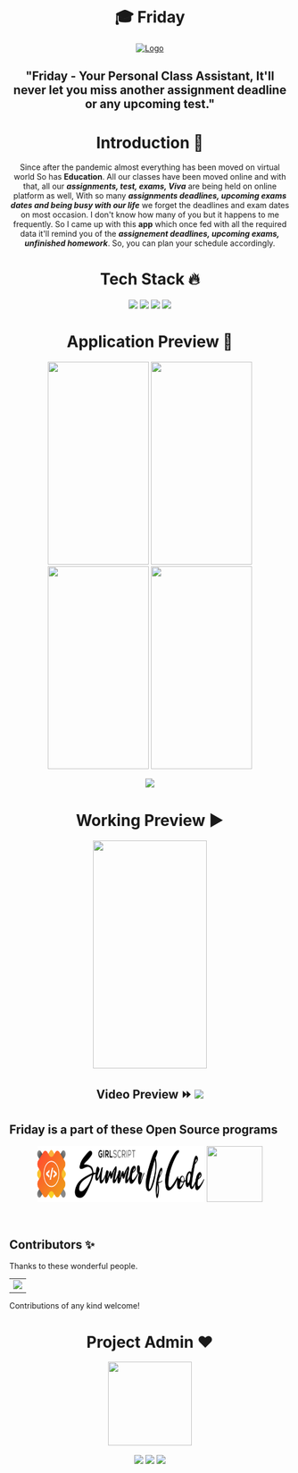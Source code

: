 <h1 align=center> 🎓 Friday </h1>

<p align="center">
  <a href="https://github.com/avinashkranjan/Friday">
    <img src="https://user-images.githubusercontent.com/55796944/95674682-5eb52e00-0bcf-11eb-969b-cb7add59921c.png" alt="Logo" height="150px" width="150px">
  </a>

<h2 align=center> "Friday - Your Personal Class Assistant, It'll never let you miss another assignment deadline or any upcoming test."
  
  
<h1 align=center> Introduction 🚩 </h1>

  <p align="center">
    Since after the pandemic almost everything has been moved on virtual world So has <b>Education</b>. All our classes have been moved online and with that, all our <b><em> assignments, test, exams, Viva</b></em> are being held on online platform as well, With so many <b><em>assignments deadlines, upcoming exams dates and being busy with our life</b></em> we forget the deadlines and exam dates on most occasion. I don't know how many of you but it happens to me frequently. So I came up with this <b>app</b> which once fed with all the required data it'll remind you of the <b><em>assignement deadlines, upcoming exams, unfinished homework</b></em>. So, you can plan your schedule accordingly.
    
<h1 align=center> Tech Stack 🔥 </h1>  
  <p align="center">
  <img src="https://img.shields.io/badge/dart-%230175C2.svg?&style=for-the-badge&logo=dart&logoColor=white"/> <img src="https://img.shields.io/badge/Flutter%20-%2302569B.svg?&style=for-the-badge&logo=Flutter&logoColor=white" /> <img src="https://img.shields.io/badge/figma%20-%23F24E1E.svg?&style=for-the-badge&logo=figma&logoColor=white"/>  <img src="https://img.shields.io/badge/github%20-%23121011.svg?&style=for-the-badge&logo=github&logoColor=white"/>
    
<h1 align=center> Application Preview 👀 </h1> 
  <p align="center">
    <img src="https://user-images.githubusercontent.com/55796944/95674880-cb7cf800-0bd0-11eb-94fd-20b50ab35219.png" height="363px" width="181px">  <img src="https://user-images.githubusercontent.com/55796944/95674883-cddf5200-0bd0-11eb-9b9a-f22d94217089.png" height="363px" width="181px">  <img src="https://user-images.githubusercontent.com/55796944/95674884-d041ac00-0bd0-11eb-9eb3-299fd123973a.png" height="363px" width="181px">  <img src="https://user-images.githubusercontent.com/55796944/95674885-d172d900-0bd0-11eb-9259-d22fb91cfad6.png" height="363px" width="181px">
  
  <p align="center">
  <a href="https://github.com/avinashkranjan/Friday/releases/download/v1.0.0/friday.apk">
    <img src="https://forthebadge.com/images/badges/check-it-out.svg">
  </a>
    
<h1 align=center> Working Preview ▶ </h1>
  <p align="center">
    <img src="https://user-images.githubusercontent.com/55796944/95675411-b904bd80-0bd4-11eb-945d-810010a86da8.gif" height="408px" width="204px">
  
   <h2 align="center"> Video Preview ⏩ <a href="https://youtu.be/IJCo80Y0wjI">  <img src="https://img.shields.io/badge/Click Me%20-%23FF0000.svg?&style=for-the-badge&logo=YouTube&logoColor=white"/> </a>
  
 ## Friday is a part of these Open Source programs

<p align="center">
 <a>
 <img  width="300" height="100" src="https://raw.githubusercontent.com/GirlScriptSummerOfCode/MentorshipProgram/master/GSsoc%20Type%20Logo%20Black.png">


 <img  width="100" height="100" src="https://swoc.tech/img/logo-2.png"> 

 
</p>

</br>
 
## Contributors ✨

Thanks to these wonderful people.

<table>
	<tr>
		<td>
			<a href="https://github.com/avinashkranjan/Friday/graphs/contributors">
  <img src="https://contrib.rocks/image?repo=avinashkranjan/Friday" />
</a>
		</td>
	</tr>
</table>


Contributions of any kind welcome!
  
    
<h1 align=center> Project Admin ❤️ </h1>
<p align="center">
  <a href="https://github.com/avinashkranjan"><img src="https://user-images.githubusercontent.com/55796944/95675026-dab07580-0bd1-11eb-93e2-1cb1de8acf38.png" width=150px height=150px /></a> 
    
<p align="center">
  <img src="https://img.shields.io/badge/avinashkranjan%20-%230077B5.svg?&style=for-the-badge&logo=linkedin&logoColor=white"/>  <img src="https://img.shields.io/badge/iavinashranjan%20-%231DA1F2.svg?&style=for-the-badge&logo=Twitter&logoColor=white"/> <img src="https://img.shields.io/badge/avinashkranjan7%20-%23E4405F.svg?&style=for-the-badge&logo=Instagram&logoColor=white"/>               
    
